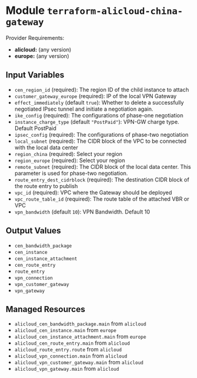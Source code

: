 
# Module `terraform-alicloud-china-gateway`

Provider Requirements:
* **alicloud:** (any version)
* **europe:** (any version)

## Input Variables
* `cen_region_id` (required): The region ID of the child instance to attach
* `customer_gateway_europe` (required): IP of the local VPN Gateway
* `effect_immediately` (default `true`): Whether to delete a successfully negotiated IPsec tunnel and initiate a negotiation again.
* `ike_config` (required): The configurations of phase-one negotiation
* `instance_charge_type` (default `"PostPaid"`): VPN-GW charge type. Default PostPaid
* `ipsec_config` (required): The configurations of phase-two negotiation
* `local_subnet` (required): The CIDR block of the VPC to be connected with the local data center
* `region_china` (required): Select your region
* `region_europe` (required): Select your region
* `remote_subnet` (required): The CIDR block of the local data center. This parameter is used for phase-two negotiation.
* `route_entry_dest_cidrblock` (required): The destination CIDR block of the route entry to publish
* `vpc_id` (required): VPC where the Gateway should be deployed
* `vpc_route_table_id` (required): The route table of the attached VBR or VPC
* `vpn_bandwidth` (default `10`): VPN Bandwidth. Default 10

## Output Values
* `cen_bandwidth_package`
* `cen_instance`
* `cen_instance_attachment`
* `cen_route_entry`
* `route_entry`
* `vpn_connection`
* `vpn_customer_gateway`
* `vpn_gateway`

## Managed Resources
* `alicloud_cen_bandwidth_package.main` from `alicloud`
* `alicloud_cen_instance.main` from `europe`
* `alicloud_cen_instance_attachment.main` from `europe`
* `alicloud_cen_route_entry.main` from `alicloud`
* `alicloud_route_entry.route` from `alicloud`
* `alicloud_vpn_connection.main` from `alicloud`
* `alicloud_vpn_customer_gateway.main` from `alicloud`
* `alicloud_vpn_gateway.main` from `alicloud`

